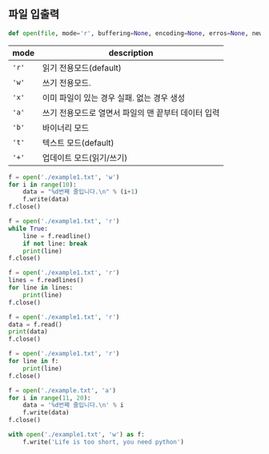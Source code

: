 ## 파일 입출력

```python
def open(file, mode='r', buffering=None, encoding=None, erros=None, newline=None, closefd=True)
```

| mode  | description                   |
| ----- | ----------------------------- |
| `'r'` | 읽기 전용모드(default)              |
| `'w'` | 쓰기 전용모드.                      |
| `'x'` | 이미 파일이 있는 경우 실패. 없는 경우 생성     |
| `'a'` | 쓰기 전용모드로 열면서 파일의 맨 끝부터 데이터 입력 |
| `'b'` | 바이너리 모드                       |
| `'t'` | 텍스트 모드(default)               |
| `'+'` | 업데이트 모드(읽기/쓰기)                |

```python
f = open('./example1.txt', 'w')
for i in range(10):
	data = "%d번째 줄입니다.\n" % (i+1)
	f.write(data)
f.close()
```

```python
f = open('./example1.txt', 'r')
while True:
	line = f.readline()
	if not line: break
	print(line)
f.close()
```

```python
f = open('./example1.txt', 'r')
lines = f.readlines()
for line in lines:
	print(line)
f.close()
```

```python
f = open('./example1.txt', 'r')
data = f.read()
print(data)
f.close()
```

```python
f = open('./example1.txt', 'r')
for line in f:
	print(line)
f.close()
```

```python
f = open('./example.txt', 'a')
for i in range(11, 20):
	data = '%d번째 줄입니다.\n' % i
	f.write(data)
f.close()
```

```python
with open('./example1.txt', 'w') as f:
	f.write('Life is too short, you need python')
```

